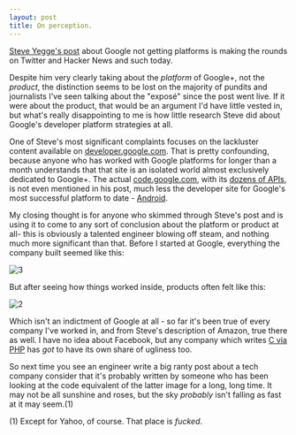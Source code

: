 ```yaml
---
layout: post
title: On perception.
---
```

[1]: https://plus.google.com/112678702228711889851/posts/eVeouesvaVX
[2]: /img/2011-10-12/iStock_000006115351Small.jpg
[3]: /img/2011-10-12/iStock_000014058131Small.jpg
[4]: http://code.google.com/more/
[5]: http://developer.android.com
[6]: http://developer.google.com
[7]: http://code.google.com
[8]: https://github.com/facebook/hiphop-php

[Steve Yegge's post][1] about Google not getting platforms is making the rounds
on Twitter and Hacker News and such today. 

Despite him very clearly taking about the *platform* of Google+, not the
*product*, the distinction seems to be lost on the majority of pundits and
journalists I've seen talking about the "exposé" since the post went live.
If it were about the product, that would be an argument I'd have little vested
in, but what's really disappointing to me is how little research Steve did
about Google's developer platform strategies at all.

One of Steve's most significant complaints focuses on the lackluster content
available on [developer.google.com][6].  That is pretty confounding, because 
anyone who has worked with Google platforms for longer than a month understands
that that site is an isolated world almost exclusively dedicated to Google+.
The actual [code.google.com][7], with its [dozens of APIs][4],
is not even mentioned in his post, much 
less the developer site for Google's most successful platform to date - 
[Android][5]. 

My closing thought is for anyone who skimmed through Steve's post and is using
it to come to any sort of conclusion about the platform or product at all- this
is obviously a talented engineer blowing off steam, and nothing much more
significant than that. Before I started at Google, everything the company
built seemed like this:

![3]

But after seeing how things worked inside, products often felt like this:

![2] 

Which isn't an indictment of Google at all - so far it's been true of
every company I've worked in, and from Steve's description of Amazon, true
there as well.  I have no idea about Facebook, but any company which writes
[C via PHP][8] has *got* to have its own share of ugliness too.

So next time you see an engineer write a big ranty post about a tech company
consider that it's probably written by someone who has been looking at
the code equivalent of the latter image for a long, long time.  It may not
be all sunshine and roses, but the sky *probably* isn't falling as fast at it
may seem.(1)

(1) Except for Yahoo, of course.  That place is *fucked*.
